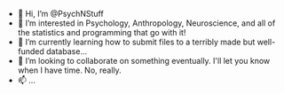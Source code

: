 - 👋 Hi, I’m @PsychNStuff
- 👀 I’m interested in Psychology, Anthropology, Neuroscience, and all of the statistics and programming that go with it!
- 🌱 I’m currently learning how to submit files to a terribly made but well-funded database...
- 💞️ I’m looking to collaborate on something eventually. I'll let you know when I have time. No, really.
- 📫 ...

<!---
PsychNStuff/PsychNStuff is a ✨ special ✨ repository because its `README.md` (this file) appears on your GitHub profile.
You can click the Preview link to take a look at your changes.
--->
